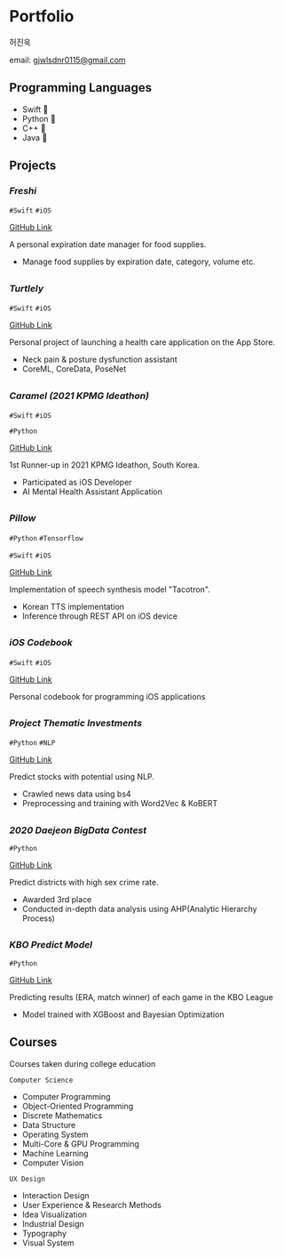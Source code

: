 # Portfolio
허진욱

email: gjwlsdnr0115@gmail.com

## Programming Languages
- Swift 🥇
- Python 🥇
- C++ 🥈
- Java 🥈

## Projects

### _Freshi_
`#Swift` `#iOS`

[GitHub Link](https://github.com/gjwlsdnr0115/Freshi-App)

A personal expiration date manager for food supplies.
- Manage food supplies by expiration date, category, volume etc.

## 

### _Turtlely_
`#Swift` `#iOS`

[GitHub Link](https://github.com/gjwlsdnr0115/neck-guard)

Personal project of launching a health care application on the App Store.
- Neck pain & posture dysfunction assistant
- CoreML, CoreData, PoseNet
## 

### _Caramel (2021 KPMG Ideathon)_
`#Swift` `#iOS`

`#Python`

[GitHub Link](https://github.com/diffunity/kpmg-corona-blue)

1st Runner-up in 2021 KPMG Ideathon, South Korea.
- Participated as iOS Developer
- AI Mental Health Assistant Application
##

### _Pillow_
`#Python` `#Tensorflow`

`#Swift` `#iOS`

[GitHub Link](https://github.com/gjwlsdnr0115/Pillow-Tacotron)

Implementation of speech synthesis model "Tacotron".
- Korean TTS implementation
- Inference through REST API on iOS device
##

### _iOS Codebook_
`#Swift` `#iOS`

[GitHub Link](https://github.com/gjwlsdnr0115/iOS-Codebook)

Personal codebook for programming iOS applications
##

### _Project Thematic Investments_
`#Python` `#NLP`

[GitHub Link](https://github.com/gjwlsdnr0115/Project-Thematic-Investments)

Predict stocks with potential using NLP.
- Crawled news data using bs4
- Preprocessing and training with Word2Vec & KoBERT
##

### _2020 Daejeon BigData Contest_
`#Python`

[GitHub Link](https://github.com/gjwlsdnr0115/Daejeon-BigData-Contest)

Predict districts with high sex crime rate.
- Awarded 3rd place
- Conducted in-depth data analysis using AHP(Analytic Hierarchy Process)
##

### _KBO Predict Model_
`#Python`

[GitHub Link](https://github.com/gjwlsdnr0115/KBO-predict-model)

Predicting results (ERA, match winner) of each game in the KBO League
- Model trained with XGBoost and Bayesian Optimization

## Courses
Courses taken during college education

`Computer Science`
- Computer Programming
- Object-Oriented Programming
- Discrete Mathematics
- Data Structure
- Operating System
- Multi-Core & GPU Programming
- Machine Learning
- Computer Vision

`UX Design`
- Interaction Design
- User Experience & Research Methods
- Idea Visualization
- Industrial Design
- Typography
- Visual System
